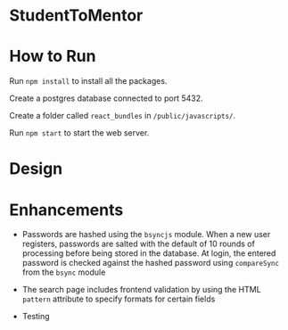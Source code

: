 # StudentToMentor

# How to Run

Run `npm install` to install all the packages.

Create a postgres database connected to port 5432.

Create a folder called `react_bundles` in `/public/javascripts/`.

Run `npm start` to start the web server.

# Design

# Enhancements

- Passwords are hashed using the `bsyncjs` module. When a new user registers, passwords are salted with the default of 10 rounds of processing before being stored in the database. At login, the entered password is checked against the hashed password using `compareSync` from the `bsync` module

- The search page includes frontend validation by using the HTML `pattern` attribute to specify formats for certain fields

- Testing
